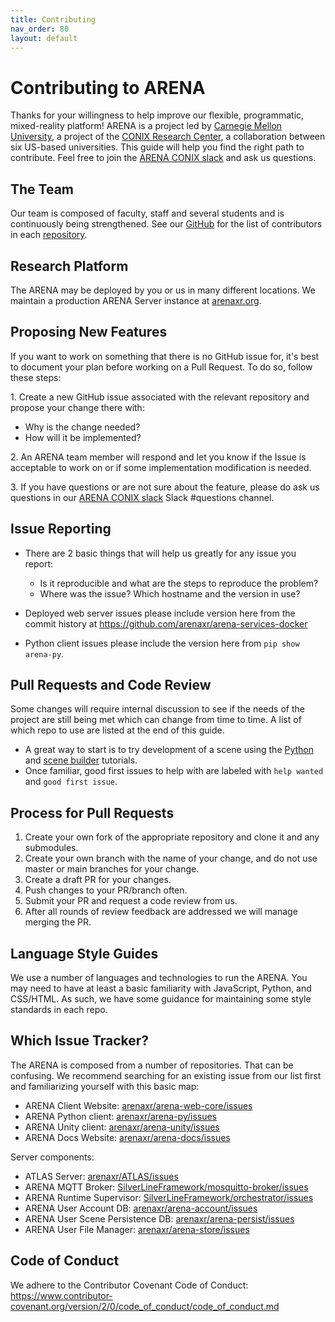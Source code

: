 ```yaml
---
title: Contributing
nav_order: 80
layout: default
---
```


# Contributing to ARENA

Thanks for your willingness to help improve our flexible, programmatic, mixed-reality platform! ARENA is a project led by <a href='https://wise.ece.cmu.edu/'>Carnegie Mellon University</a>, a project of the [CONIX Research Center](https://conix.io/), a collaboration between six US-based universities. This guide will help you find the right path to contribute. Feel free to join the [ARENA CONIX slack](https://join.slack.com/t/arena-conix/shared_invite/zt-oq8fmgdc-QWZ414mJdfOaWfb_p2lPRg) and ask us questions.

## The Team

Our team is composed of faculty, staff and several students and is continuously being strengthened. See our [GitHub](https://github.com/arenaxr/) for the list of contributors in each [repository](/content/source#arena-sources).

## Research Platform

The ARENA may be deployed by you or us in many different locations. We maintain a production ARENA Server instance at [arenaxr.org](https://arenaxr.org).

## Proposing New Features

If you want to work on something that there is no GitHub issue for, it's best to document your plan before working on a Pull Request. To do so, follow these steps:

1\. Create a new GitHub issue associated with the relevant repository and propose your change there with:

- Why is the change needed?
- How will it be implemented?

2\. An ARENA team member will respond and let you know if the Issue is acceptable to work on or if some implementation modification is needed.

3\. If you have questions or are not sure about the feature, please do ask us questions in our [ARENA CONIX slack](https://join.slack.com/t/arena-conix/shared_invite/zt-oq8fmgdc-QWZ414mJdfOaWfb_p2lPRg) Slack #questions channel.

## Issue Reporting

- There are 2 basic things that will help us greatly for any issue you report:

  - Is it reproducible and what are the steps to reproduce the problem?
  - Where was the issue? Which hostname and the version in use?

- Deployed web server issues please include version here from the commit history at <https://github.com/arenaxr/arena-services-docker>

- Python client issues please include the version here from `pip show arena-py`.

## Pull Requests and Code Review

Some changes will require internal discussion to see if the needs of the project are still being met which can change from time to time. A list of which repo to use are listed at the end of this guide.

- A great way to start is to try development of a scene using the [Python](/content/overview/dev-guide) and [scene builder](/content/overview/build) tutorials.
- Once familiar, good first issues to help with are labeled with `help wanted` and `good first issue`.

## Process for Pull Requests

1. Create your own fork of the appropriate repository and clone it and any submodules.
2. Create your own branch with the name of your change, and do not use master or main branches for your change.
3. Create a draft PR for your changes.
4. Push changes to your PR/branch often.
5. Submit your PR and request a code review from us.
6. After all rounds of review feedback are addressed we will manage merging the PR.

## Language Style Guides

We use a number of languages and technologies to run the ARENA. You may need to have at least a basic familiarity with JavaScript, Python, and CSS/HTML. As such, we have some guidance for maintaining some style standards in each repo.

<!-- (move to CONTRIBUTING.md in each repo with links to linter guides) -->

## Which Issue Tracker?

The ARENA is composed from a number of repositories. That can be confusing. We recommend searching for an existing issue from our list first and familiarizing yourself with this basic map:

- ARENA Client Website: [arenaxr/arena-web-core/issues](https://github.com/arenaxr/arena-web-core/issues)
- ARENA Python client: [arenaxr/arena-py/issues](https://github.com/arenaxr/arena-py/issues)
- ARENA Unity client: [arenaxr/arena-unity/issues](https://github.com/arenaxr/arena-unity/issues)
- ARENA Docs Website: [arenaxr/arena-docs/issues](https://github.com/arenaxr/arena-docs/issues)

Server components:

- ATLAS Server: [arenaxr/ATLAS/issues](https://github.com/arenaxr/ATLAS/issues)
- ARENA MQTT Broker: [SilverLineFramework/mosquitto-broker/issues](https://github.com/SilverLineFramework/mosquitto-broker/issues)
- ARENA Runtime Supervisor: [SilverLineFramework/orchestrator/issues](https://github.com/SilverLineFramework/orchestrator/issues)
- ARENA User Account DB: [arenaxr/arena-account/issues](https://github.com/arenaxr/arena-account/issues)
- ARENA User Scene Persistence DB: [arenaxr/arena-persist/issues](https://github.com/arenaxr/arena-persist/issues)
- ARENA User File Manager: [arenaxr/arena-store/issues](https://github.com/arenaxr/arena-store/issues)

## Code of Conduct

We adhere to the Contributor Covenant Code of Conduct: <https://www.contributor-covenant.org/version/2/0/code_of_conduct/code_of_conduct.md>
